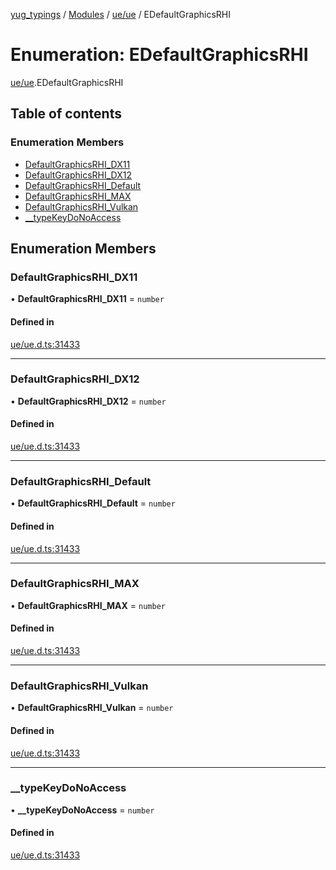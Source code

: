 [yug_typings](../README.md) / [Modules](../modules.md) / [ue/ue](../modules/ue_ue.md) / EDefaultGraphicsRHI

# Enumeration: EDefaultGraphicsRHI

[ue/ue](../modules/ue_ue.md).EDefaultGraphicsRHI

## Table of contents

### Enumeration Members

- [DefaultGraphicsRHI\_DX11](ue_ue.EDefaultGraphicsRHI.md#defaultgraphicsrhi_dx11)
- [DefaultGraphicsRHI\_DX12](ue_ue.EDefaultGraphicsRHI.md#defaultgraphicsrhi_dx12)
- [DefaultGraphicsRHI\_Default](ue_ue.EDefaultGraphicsRHI.md#defaultgraphicsrhi_default)
- [DefaultGraphicsRHI\_MAX](ue_ue.EDefaultGraphicsRHI.md#defaultgraphicsrhi_max)
- [DefaultGraphicsRHI\_Vulkan](ue_ue.EDefaultGraphicsRHI.md#defaultgraphicsrhi_vulkan)
- [\_\_typeKeyDoNoAccess](ue_ue.EDefaultGraphicsRHI.md#__typekeydonoaccess)

## Enumeration Members

### DefaultGraphicsRHI\_DX11

• **DefaultGraphicsRHI\_DX11** = `number`

#### Defined in

[ue/ue.d.ts:31433](https://github.com/YugMetaverse/yug_typings/blob/25cad34/ue/ue.d.ts#L31433)

___

### DefaultGraphicsRHI\_DX12

• **DefaultGraphicsRHI\_DX12** = `number`

#### Defined in

[ue/ue.d.ts:31433](https://github.com/YugMetaverse/yug_typings/blob/25cad34/ue/ue.d.ts#L31433)

___

### DefaultGraphicsRHI\_Default

• **DefaultGraphicsRHI\_Default** = `number`

#### Defined in

[ue/ue.d.ts:31433](https://github.com/YugMetaverse/yug_typings/blob/25cad34/ue/ue.d.ts#L31433)

___

### DefaultGraphicsRHI\_MAX

• **DefaultGraphicsRHI\_MAX** = `number`

#### Defined in

[ue/ue.d.ts:31433](https://github.com/YugMetaverse/yug_typings/blob/25cad34/ue/ue.d.ts#L31433)

___

### DefaultGraphicsRHI\_Vulkan

• **DefaultGraphicsRHI\_Vulkan** = `number`

#### Defined in

[ue/ue.d.ts:31433](https://github.com/YugMetaverse/yug_typings/blob/25cad34/ue/ue.d.ts#L31433)

___

### \_\_typeKeyDoNoAccess

• **\_\_typeKeyDoNoAccess** = `number`

#### Defined in

[ue/ue.d.ts:31433](https://github.com/YugMetaverse/yug_typings/blob/25cad34/ue/ue.d.ts#L31433)
